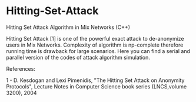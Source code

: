 # Hitting-Set-Attack
Hitting Set Attack Algorithm in Mix Networks (C++)


Hitting Set Attack [1] is one of the powerful exact attack to de-anonymize users in Mix Networks.
Complexity of algorithm is np-complete therefore running time is drawback for large scenarios.
Here you can find a serial and parallel version of the codes of attack algorithm simulation.

References:

1 - D. Kesdogan and Lexi Pimenidis, "The Hitting Set Attack on Anonymity Protocols", Lecture Notes in Computer Science book series (LNCS,volume 3200), 2004
